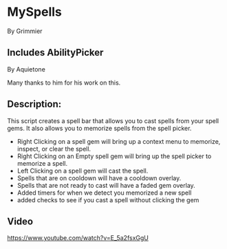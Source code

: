 # MySpells

By Grimmier

## Includes AbilityPicker

By Aquietone

Many thanks to him for his work on this.

## Description: 

This script creates a spell bar that allows you to cast spells from your spell gems. It also allows you to memorize spells from the spell picker.

* Right Clicking on a spell gem will bring up a context menu to memorize, inspect, or clear the spell.
* Right Clicking on an Empty spell gem will bring up the spell picker to memorize a spell.
* Left Clicking on a spell gem will cast the spell.
* Spells that are on cooldown will have a cooldown overlay.
* Spells that are not ready to cast will have a faded gem overlay.
* Added timers for when we detect you memorized a new spell
* added checks to see if you cast a spell without clicking the gem

## Video

https://www.youtube.com/watch?v=E_5a2fsxGgU
